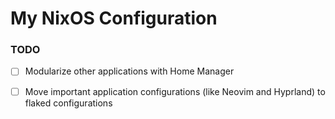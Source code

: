 # My NixOS Configuration

### TODO
- [ ] Modularize other applications with Home Manager
- [ ] Move important application configurations (like Neovim and Hyprland) to flaked configurations

